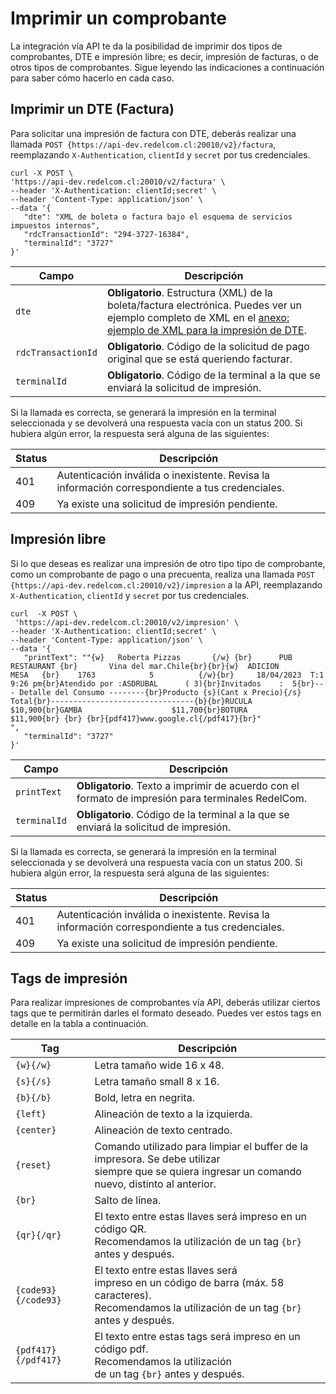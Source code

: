 # Imprimir un comprobante

La integración vía API te da la posibilidad de imprimir dos tipos de comprobantes, DTE e impresión libre; es decir, impresión de facturas, o de otros tipos de comprobantes. Sigue leyendo las indicaciones a continuación para saber cómo hacerlo en cada caso.

## Imprimir un DTE (Factura)

Para solicitar una impresión de factura con DTE, deberás realizar una llamada `POST {https://api-dev.redelcom.cl:20010/v2}/factura`, reemplazando `X-Authentication`, `clientId` y `secret` por tus credenciales.

```curl
curl -X POST \ 
'https://api-dev.redelcom.cl:20010/v2/factura' \
--header 'X-Authentication: clientId;secret' \
--header 'Content-Type: application/json' \
--data '{
   "dte": "XML de boleta o factura bajo el esquema de servicios impuestos internos",
   "rdcTransactionId": "294-3727-16384",
   "terminalId": "3727"
}'

```


| Campo | Descripción |
|---|---|
| `dte` | **Obligatorio**. Estructura (XML) de la boleta/factura electrónica. Puedes ver un ejemplo completo de XML en el [anexo: ejemplo de XML para la impresión de DTE](/developers/en/docs/redelcom/additional-content/print-example). |
| `rdcTransactionId` | **Obligatorio**. Código de la solicitud de pago original que se está queriendo facturar. |
| `terminalId` | **Obligatorio**. Código de la terminal a la que se enviará la solicitud de impresión. |


Si la llamada es correcta, se generará la impresión en la terminal seleccionada y se devolverá una respuesta vacía con un status 200. Si hubiera algún error, la respuesta será alguna de las siguientes:

| Status | Descripción |
|---|---|
| 401 | Autenticación inválida o inexistente. Revisa la información correspondiente a tus credenciales. |
| 409 | Ya existe una solicitud de impresión pendiente. |



## Impresión libre


Si lo que deseas es realizar una impresión de otro tipo tipo de comprobante, como un comprobante de pago o una precuenta, realiza una llamada `POST {https://api-dev.redelcom.cl:20010/v2}/impresion` a la API, reemplazando `X-Authentication`, `clientId` y `secret` por tus credenciales.

```curl
curl  -X POST \ 
 'https://api-dev.redelcom.cl:20010/v2/impresion' \
--header 'X-Authentication: clientId;secret' \
--header 'Content-Type: application/json' \
--data '{
   "printText": ""{w}   Roberta Pizzas       {/w} {br}      PUB RESTAURANT {br}       Vina del mar.Chile{br}{br}{w}  ADICION        MESA   {br}    1763            5          {/w}{br}     18/04/2023  T:1  9:26 pm{br}Atendido por :ASDRUBAL      ( 3){br}Invitados    :  5{br}--- Detalle del Consumo --------{br}Producto {s}(Cant x Precio){/s}        Total{br}--------------------------------{b}{br}RUCULA                   $10,900{br}GAMBA                    $11,700{br}BOTURA                   $11,900{br} {br} {br}{pdf417}www.google.cl{/pdf417}{br}"
",
   "terminalId": "3727"
}'

```


| Campo | Descripción |
|---|---|
| `printText` | **Obligatorio**. Texto a imprimir de acuerdo con el formato de impresión para terminales RedelCom. |
| `terminalId` | **Obligatorio**. Código de la terminal a la que se enviará la solicitud de impresión. |


Si la llamada es correcta, se generará la impresión en la terminal seleccionada y se devolverá una respuesta vacía con un status 200. Si hubiera algún error, la respuesta será alguna de las siguientes:

| Status | Descripción |
|---|---|
| 401 | Autenticación inválida o inexistente. Revisa la información correspondiente a tus credenciales. |
| 409 | Ya existe una solicitud de impresión pendiente. |



## Tags de impresión

Para realizar impresiones de comprobantes vía API, deberás utilizar ciertos tags que te permitirán darles el formato deseado. Puedes ver estos tags en detalle en la tabla a continuación.


| Tag | Descripción |
|---|---|
| `{w}{/w}` | Letra tamaño wide 16 x 48. |
| `{s}{/s}` | Letra tamaño small 8 x 16. |
| `{b}{/b}` | Bold, letra en negrita. |
| `{left}` | Alineación de texto a la izquierda. |
| `{center}` | Alineación de texto centrado. |
| `{reset}` | Comando utilizado para limpiar el buffer de la impresora. Se debe utilizar<br>siempre que se quiera ingresar un comando nuevo, distinto al anterior. |
| `{br}` | Salto de línea. |
| `{qr}{/qr}` | El texto entre estas llaves será impreso en un código QR.<br>Recomendamos la utilización de un tag `{br}` antes y después. |
| `{code93}{/code93}` | El texto entre estas llaves será<br>impreso en un código de barra (máx. 58 caracteres).<br>Recomendamos la utilización de un tag `{br}` antes y después. |
| `{pdf417}{/pdf417}` | El texto entre estas tags será impreso en un código pdf. <br>Recomendamos la utilización<br>de un tag `{br}` antes y después. |
